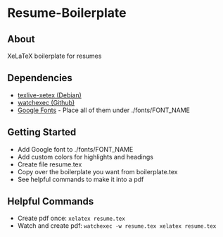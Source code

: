 # Resume-Boilerplate

## About
XeLaTeX boilerplate for resumes

## Dependencies
- [texlive-xetex (Debian)](https://packages.debian.org/sid/texlive-xetex)
- [watchexec (Github)](https://github.com/watchexec/watchexec)
- [Google Fonts](https://fonts.google.com/) - Place all of them under ./fonts/FONT_NAME

## Getting Started
- Add Google font to ./fonts/FONT_NAME
- Add custom colors for highlights and headings
- Create file resume.tex
- Copy over the boilerplate you want from boilerplate.tex
- See helpful commands to make it into a pdf

## Helpful Commands
- Create pdf once: `xelatex resume.tex`
- Watch and create pdf: `watchexec -w resume.tex xelatex resume.tex`
